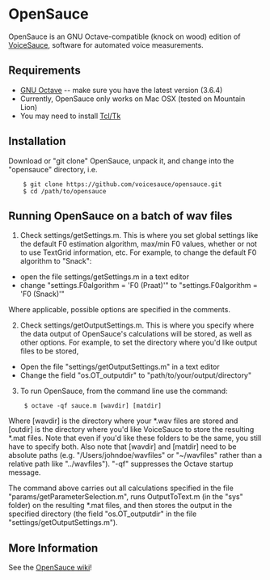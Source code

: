 # OpenSauce

OpenSauce is an GNU Octave-compatible (knock on wood) edition of [VoiceSauce](http://www.seas.ucla.edu/spapl/voicesauce/), software for automated voice measurements.

## Requirements
* [GNU Octave](https://www.gnu.org/software/octave/) -- make sure you have the latest version (3.6.4)
* Currently, OpenSauce only works on Mac OSX (tested on Mountain Lion)
* You may need to install [Tcl/Tk](http://www.activestate.com/activetcl)

## Installation
Download or "git clone" OpenSauce, unpack it, and change into the "opensauce" directory, i.e.

		$ git clone https://github.com/voicesauce/opensauce.git
		$ cd /path/to/opensauce

## Running OpenSauce on a batch of wav files
1. Check settings/getSettings.m. This is where you set global settings like the default F0 estimation algorithm, max/min F0 values, whether or not to use TextGrid information, etc. For example, to change the default F0 algorithm to "Snack":
* open the file settings/getSettings.m in a text editor
* change "settings.F0algorithm = 'F0 (Praat)'" to "settings.F0algorithm = 'F0 (Snack)'"

Where applicable, possible options are specified in the comments.

2. Check settings/getOutputSettings.m. This is where you specify where the data output of OpenSauce's calculations will be stored, as well as other options. For example, to set the directory where you'd like output files to be stored,
* Open the file "settings/getOutputSettings.m" in a text editor
* Change the field "os.OT_outputdir" to "path/to/your/output/directory"

3. To run OpenSauce, from the command line use the command:

		$ octave -qf sauce.m [wavdir] [matdir]

Where [wavdir] is the directory where your *.wav files are stored and [outdir] is the directory where you'd like VoiceSauce to store the resulting *.mat files. Note that even if you'd like these folders to be the same, you still have to specify both. Also note that [wavdir] and [matdir] need to be absolute paths (e.g. "/Users/johndoe/wavfiles" or "~/wavfiles" rather than a relative path like "../wavfiles"). "-qf" suppresses the Octave startup message.

The command above carries out all calculations specified in the file "params/getParameterSelection.m", runs OutputToText.m (in the "sys" folder) on the resulting *.mat files, and then stores the output in the specified directory (the field "os.OT_outputdir" in the file "settings/getOutputSettings.m").

## More Information
See the [OpenSauce wiki](https://github.com/voicesauce/opensauce/wiki)!
